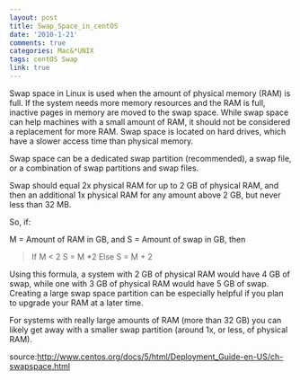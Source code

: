 ```yaml
---
layout: post
title: Swap_Space_in_centOS
date: '2010-1-21'
comments: true
categories: Mac&*UNIX
tags: centOS Swap
link: true
---
```

Swap space in Linux is used when the amount of physical memory (RAM) is full. If the system needs more memory resources and the RAM is full, inactive pages in memory are moved to the swap space. While swap space can help machines with a small amount of RAM, it should not be considered a replacement for more RAM. Swap space is located on hard drives, which have a slower access time than physical memory.

Swap space can be a dedicated swap partition (recommended), a swap file, or a combination of swap partitions and swap files.

Swap should equal 2x physical RAM for up to 2 GB of physical RAM, and then an additional 1x physical RAM for any amount above 2 GB, but never less than 32 MB.

So, if:

M = Amount of RAM in GB, and S = Amount of swap in GB, then
<blockquote>If M < 2
	S = M *2
Else
	S = M + 2</blockquote>
Using this formula, a system with 2 GB of physical RAM would have 4 GB of swap, while one with 3 GB of physical RAM would have 5 GB of swap. Creating a large swap space partition can be especially helpful if you plan to upgrade your RAM at a later time.

For systems with really large amounts of RAM (more than 32 GB) you can likely get away with a smaller swap partition (around 1x, or less, of physical RAM).

source:<a href="http://www.centos.org/docs/5/html/Deployment_Guide-en-US/ch-swapspace.html">http://www.centos.org/docs/5/html/Deployment_Guide-en-US/ch-swapspace.html</a>
